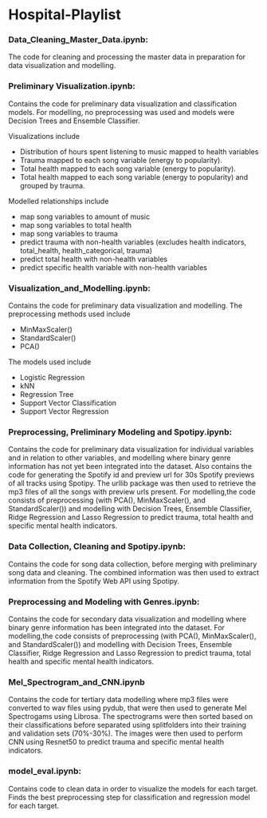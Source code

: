 # Hospital-Playlist

### Data_Cleaning_Master_Data.ipynb: 
The code for cleaning and processing the master data in preparation for data visualization and modelling.

### Preliminary Visualization.ipynb:
Contains the code for preliminary data visualization and classification models. For modelling, no preprocessing was used and models were Decision Trees and Ensemble Classifier.

Visualizations include
* Distribution of hours spent listening to music mapped to health variables
* Trauma mapped to each song variable (energy to popularity).
* Total health mapped to each song variable (energy to popularity).
* Total health mapped to each song variable (energy to popularity) and grouped by trauma.

Modelled relationships include
* map song variables to amount of music
* map song variables to total health
* map song variables to trauma
* predict trauma with non-health variables (excludes health indicators, total_health, health_categorical, trauma)
* predict total health with non-health variables
* predict specific health variable with non-health variables

### Visualization_and_Modelling.ipynb: 
Contains the code for preliminary data visualization and modelling. 
The preprocessing methods used include
* MinMaxScaler()
* StandardScaler()
* PCA()

The models used include 
* Logistic Regression
* kNN
* Regression Tree
* Support Vector Classification
* Support Vector Regression

### Preprocessing, Preliminary Modeling and Spotipy.ipynb:
Contains the code for preliminary data visualization for individual variables and in relation to other variables, and modelling where binary genre information has not yet been integrated into the dataset. Also contains the code for generating the Spotify id and preview url for 30s Spotify previews of all tracks using Spotipy. The urllib package was then used to retrieve the mp3 files of all the songs with preview urls present.
For modelling,the code consists of preprocessing (with PCA(), MinMaxScaler(), and StandardScaler()) and modelling with Decision Trees, Ensemble Classifier, Ridge Regression and Lasso Regression to predict trauma, total health and specific mental health indicators.

### Data Collection, Cleaning and Spotipy.ipynb:
Contains the code for song data collection, before merging with preliminary song data and cleaning. The combined information was then used to extract information from the Spotify Web API using Spotipy. 

### Preprocessing and Modeling with Genres.ipynb:
Contains the code for secondary data visualization and modelling where binary genre information has been integrated into the dataset. 
For modelling,the code consists of preprocessing (with PCA(), MinMaxScaler(), and StandardScaler()) and modelling with Decision Trees, Ensemble Classifier, Ridge Regression and Lasso Regression to predict trauma, total health and specific mental health indicators.

### Mel_Spectrogram_and_CNN.ipynb
Contains the code for tertiary data modelling where mp3 files were converted to wav files using pydub, that were then used to generate Mel Spectrogams using Librosa. The spectrograms were then sorted based on their classifications before separated using splitfolders into their training and validation sets (70%-30%). The images were then used to perform CNN using Resnet50 to predict trauma and specific mental health indicators.

### model_eval.ipynb: 
Contains code to clean data in order to visualize the models for each target. Finds the best preprocessing step for classification and regression model for each target. 
